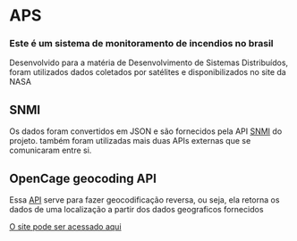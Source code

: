 # APS

### Este é um sistema de monitoramento de incendios no brasil

Desenvolvido para a matéria de Desenvolvimento de Sistemas Distribuídos, foram utilizados dados coletados por satélites e disponibilizados no site da NASA

## SNMI

Os dados foram convertidos em JSON e são fornecidos pela API [SNMI](https://replit.com/@Wellington777/SMIN) do projeto.
também foram utilizadas mais duas APIs externas que se comunicaram entre si.

## OpenCage geocoding API

Essa [API](https://opencagedata.com/api) serve para fazer geocodificação reversa, ou seja, ela retorna os dados de uma localização a partir dos dados geograficos fornecidos

[O site pode ser acessado aqui](https://wellington778.github.io/APS/)
